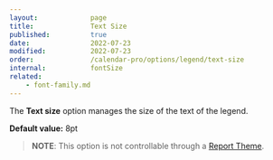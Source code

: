 ```yaml
---
layout:             page
title:              Text Size
published:          true
date:               2022-07-23
modified:           2022-07-23
order:              /calendar-pro/options/legend/text-size
internal:           fontSize
related:
    - font-family.md
---
```

The **Text size** option manages the size of the text of the legend.

**Default value:** 8pt

> **NOTE**: This option is not controllable through a [Report Theme](../../features/themes.md).
